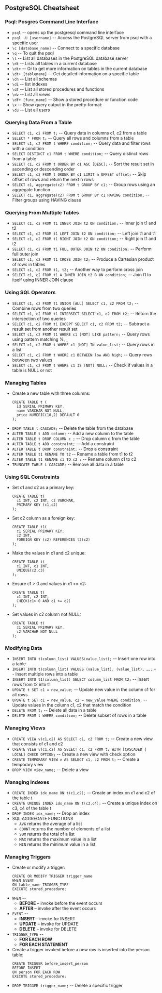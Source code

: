 ## PostgreSQL Cheatsheet

### Psql: Posgres Command Line Interface

- `psql` -- opens up the postgresql command line interface
- `psql -U [username]` -- Access the PostgreSQL server from psql with a specific user
- `\c [database_name]` -- Connect to a specific database
- `\q` -- To quit the psql
- `\l` -- List all databases in the PostgreSQL database server
- `\dt` -- Lists all tables in a current database
- `\dt+` -- Or to get more information on tables in the current database
- `\dt+ [tablename]` -- Get detailed information on a specific table
- `\dn` --  List all schemas
- `\di` -- list indexes
- `\df` -- List all stored procedures and functions
- `\dv` -- List all views
- `\df+ [func_name]` -- Show a stored procedure or function code
- `\x` -- Show query output in the pretty-format:
- `\du` -- List all users

### Querying Data From a Table

- `SELECT c1, c2 FROM t;` -- Query data in columns c1, c2 from a table
- `SELECT * FROM t;` -- Query all rows and columns from a table
- `SELECT c1, c2 FROM t WHERE condition;` -- Query data and filter rows with a condition
- `SELECT DISTINCT c1 FROM t WHERE condition;` -- Query distinct rows from a table
- `SELECT c1, c2 FROM t ORDER BY c1 ASC [DESC];` -- Sort the result set in ascending or descending order
- `SELECT c1, c2 FROM t ORDER BY c1 LIMIT n OFFSET offset;` -- Skip offset of rows and return the next n rows 
- `SELECT c1, aggregate(c2) FROM t GROUP BY c1;` -- Group rows using an aggregate function
- `SELECT c1, aggregate(c2) FROM t GROUP BY c1 HAVING condition;` -- Filter groups using HAVING clause

### Querying From Multiple Tables

- `SELECT c1, c2 FROM t1 INNER JOIN t2 ON condition;` -- Inner join t1 and t2
- `SELECT c1, c2 FROM t1 LEFT JOIN t2 ON condition;` -- Left join t1 and t1
- `SELECT c1, c2 FROM t1 RIGHT JOIN t2 ON condition;` -- Right join t1 and t2
- `SELECT c1, c2 FROM t1 FULL OUTER JOIN t2 ON condition;` -- Perform full outer join
- `SELECT c1, c2 FROM t1 CROSS JOIN t2;` -- Produce a Cartesian product of rows in tables
- `SELECT c1, c2 FROM t1, t2;` -- Another way to perform cross join
- `SELECT c1, c2 FROM t1 A INNER JOIN t2 B ON condition;` -- Join t1 to itself using INNER JOIN clause

### Using SQL Operators

- `SELECT c1, c2 FROM t1 UNION [ALL] SELECT c1, c2 FROM t2;` -- Combine rows from two queries
- `SELECT c1, c2 FROM t1 INTERSECT SELECT c1, c2 FROM t2;` -- Return the intersection of two queries
- `SELECT c1, c2 FROM t1 EXCEPT SELECT c1, c2 FROM t2;` -- Subtract a result set from another result set
- `SELECT c1, c2 FROM t1 WHERE c1 [NOT] LIKE pattern;` -- Query rows using pattern matching %, _
- `SELECT c1, c2 FROM t WHERE c1 [NOT] IN value_list;` -- Query rows in a list
- `SELECT c1, c2 FROM t WHERE c1 BETWEEN low AND high;` -- Query rows between two values
- `SELECT c1, c2 FROM t WHERE c1 IS [NOT] NULL;` -- Check if values in a table is NULL or not

### Managing Tables

- Create a new table with three columns:
  ```
  CREATE TABLE t (
    id SERIAL PRIMARY KEY,
    name VARCHAR NOT NULL,
    price NUMERIC(10,2) DEFAULT 0
  );
  ```
- `DROP TABLE t CASCADE;` -- Delete the table from the database
- `ALTER TABLE t ADD column;` -- Add a new column to the table
- `ALTER TABLE t DROP COLUMN c ;` -- Drop column c from the table
- `ALTER TABLE t ADD constraint;` -- Add a constraint
- `ALTER TABLE t DROP constraint;` -- Drop a constraint
- `ALTER TABLE t1 RENAME TO t2` -- Rename a table from t1 to t2
- `ALTER TABLE t1 RENAME c1 TO c2 ;` -- Rename column c1 to c2
- `TRUNCATE TABLE t CASCADE;` -- Remove all data in a table

### Using SQL Constraints

- Set c1 and c2 as a primary key:
  ```
  CREATE TABLE t(
    c1 INT, c2 INT, c3 VARCHAR,
    PRIMARY KEY (c1,c2)
  );
  ```
- Set c2 column as a foreign key:
  ```
  CREATE TABLE t1(
    c1 SERIAL PRIMARY KEY,
    c2 INT,
    FOREIGN KEY (c2) REFERENCES t2(c2)
  );
  ```
- Make the values in c1 and c2 unique:
  ```
  CREATE TABLE t(
    c1 INT, c1 INT,
    UNIQUE(c2,c3)
  );
  ```
- Ensure c1 > 0 and values in c1 >= c2:
  ```
  CREATE TABLE t(
    c1 INT, c2 INT,
    CHECK(c1> 0 AND c1 >= c2)
  );
  ```
- Set values in c2 column not NULL:
  ```
  CREATE TABLE t(
    c1 SERIAL PRIMARY KEY,
    c2 VARCHAR NOT NULL
  );
  ```

### Modifying Data

- `INSERT INTO t(column_list) VALUES(value_list);` -- Insert one row into a table
- `INSERT INTO t(column_list) VALUES (value_list), (value_list), ….;` -- Insert multiple rows into a table
- `INSERT INTO t1(column_list) SELECT column_list FROM t2;` -- Insert rows from t2 into t1
- `UPDATE t SET c1 = new_value;` -- Update new value in the column c1 for all rows
- `UPDATE t SET c1 = new_value, c2 = new_value WHERE condition;` -- Update values in the column c1, c2 that match the
condition
- `DELETE FROM t;` -- Delete all data in a table
- `DELETE FROM t WHERE condition;` -- Delete subset of rows in a table

### Managing Views

- `CREATE VIEW v(c1,c2) AS SELECT c1, c2 FROM t;` -- Create a new view that consists of c1 and c2
- `CREATE VIEW v(c1,c2) AS SELECT c1, c2 FROM t; WITH [CASCADED | LOCAL] CHECK OPTION;` -- Create a new view with check option
- `CREATE TEMPORARY VIEW v AS SELECT c1, c2 FROM t;` -- Create a temporary view
- `DROP VIEW view_name;` -- Delete a view

### Managing Indexes

- `CREATE INDEX idx_name ON t(c1,c2);` -- Create an index on c1 and c2 of the table t
- `CREATE UNIQUE INDEX idx_name ON t(c3,c4);` -- Create a unique index on c3, c4 of the table t
- `DROP INDEX idx_name;` -- Drop an index
- SQL AGGREGATE FUNCTIONS
  - `AVG` returns the average of a list
  - `COUNT` returns the number of elements of a list 
  - `SUM` returns the total of a list
  - `MAX` returns the maximum value in a list
  - `MIN` returns the minimum value in a list

### Managing Triggers

- Create or modify a trigger:
  ```
  CREATE OR MODIFY TRIGGER trigger_name
  WHEN EVENT
  ON table_name TRIGGER_TYPE
  EXECUTE stored_procedure;
  ```
- `WHEN` --
  - __BEFORE__ – invoke before the event occurs
  - __AFTER__ – invoke after the event occurs
- `EVENT` --
  - __INSERT__ – invoke for INSERT 
  - __UPDATE__ – invoke for UPDATE
  - __DELETE__ – invoke for DELETE
- `TRIGGER_TYPE` -- 
  - __FOR EACH ROW__
  - __FOR EACH STATEMENT__
- Create a trigger invoked before a new row is inserted into the person table:
  ```
  CREATE TRIGGER before_insert_person
  BEFORE INSERT
  ON person FOR EACH ROW
  EXECUTE stored_procedure;
  ```
- `DROP TRIGGER trigger_name;` -- Delete a specific trigger

  

